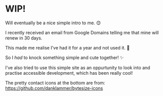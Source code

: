 # WIP!
Will eventually be a nice simple intro to me. :blush:

I recently received an email from Google Domains telling me that mine will renew in 30 days.

This made me realise I've had it for a year and not used it. :grimacing:

So I _had_ to knock something simple and cute together! :sparkles:

I've also tried to use this simple site as an oppurtunity to look into and practise accessible development, which has been really cool!

The pretty contact icons at the bottom are from: https://github.com/danklammer/bytesize-icons